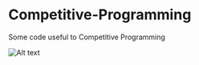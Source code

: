 # Competitive-Programming
Some code useful to Competitive Programming

![Alt text](https://miro.medium.com/max/1158/1*lI0nR91pNegb9mwLmgNgQQ.png "Competitive Programming Code")
